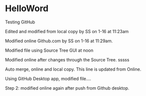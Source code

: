 # HelloWord
Testing GitHub 


Edited and modified from local copy by SS on 1-16 at 11:23am

Modified online Github.com by SS on 1-16 at 11:29am.


Modified file using Source Tree GUI at noon

Modified online after changes through the Source Tree.
sssss


Auto merge, online and local copy. This line is updated from Online.


Using GitHub Desktop app, modified file....

Step 2: modified online again after push from Github desktop. 
